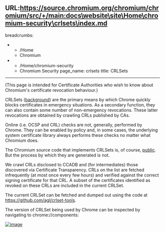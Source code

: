 URL:https://source.chromium.org/chromium/chromium/src/+/main:docs\website\site\Home\chromium-security\crlsets\index.md
---
breadcrumbs:
- - /Home
  - Chromium
- - /Home/chromium-security
  - Chromium Security
page_name: crlsets
title: CRLSets
---

(This page is intended for Certificate Authorities who wish to know about
Chromium's certificate revocation behaviour.)

CRLSets ([background](https://www.imperialviolet.org/2012/02/05/crlsets.html))
are the primary means by which Chrome quickly blocks certificates in
emergency situations. As a secondary function, they can also contain some number
of non-emergency revocations. These latter revocations are obtained by crawling
CRLs published by CAs.

Online (i.e. OCSP and CRL) checks are not, generally, performed by Chrome. They
can be enabled by policy and, in some cases, the underlying system certificate
library always performs these checks no matter what Chromium does.

The Chromium source code that implements CRLSets is, of course,
[public](https://chromium.googlesource.com/chromium/src/+/HEAD/net/cert/crl_set.cc).
But the process by which they are generated is not.

We crawl CRLs disclosed to CCADB and (for intermediates) those discovered via
Certificate Transparency.  CRLs on the list are fetched infrequently (at most
once every few hours) and verified against the correct signing certificate for
that CRL. A subset of the certificates identified as revoked on these CRLs are
included in the current CRLSet.

The current CRLSet can be fetched and dumped out using the code at
<https://github.com/agl/crlset-tools>.

The version of CRLSet being used by Chrome can be inspected by navigating to
chrome://components:

[<img alt="image"
src="/Home/chromium-security/crlsets/CRLSetComponents.png">](/Home/chromium-security/crlsets/CRLSetComponents.png)
